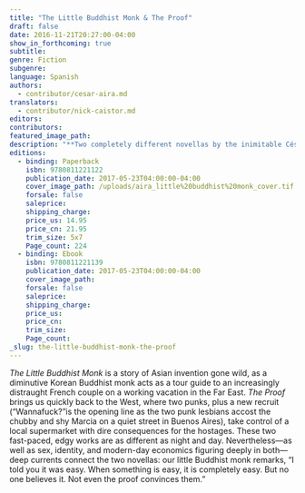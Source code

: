 ```yaml
---
title: "The Little Buddhist Monk & The Proof"
draft: false
date: 2016-11-21T20:27:00-04:00
show_in_forthcoming: true
subtitle:
genre: Fiction
subgenre:
language: Spanish
authors:
  - contributor/cesar-aira.md
translators:
  - contributor/nick-caistor.md
editors:
contributors:
featured_image_path:
description: "**Two completely different novellas by the inimitable César Aira** "
editions:
  - binding: Paperback
    isbn: 9780811221122
    publication_date: 2017-05-23T04:00:00-04:00
    cover_image_path: /uploads/aira_little%20buddhist%20monk_cover.tif
    forsale: false
    saleprice:
    shipping_charge:
    price_us: 14.95
    price_cn: 21.95
    trim_size: 5x7
    Page_count: 224
  - binding: Ebook
    isbn: 9780811221139
    publication_date: 2017-05-23T04:00:00-04:00
    cover_image_path:
    forsale: false
    saleprice:
    shipping_charge:
    price_us:
    price_cn:
    trim_size:
    Page_count:
_slug: the-little-buddhist-monk-the-proof
---
```


_The Little Buddhist Monk_ is a story of Asian invention gone wild, as a diminutive Korean Buddhist monk acts as a tour guide to an increasingly distraught French couple on a working vacation in the Far East. _The Proof_ brings us quickly back to the West, where two punks, plus a new recruit (“Wannafuck?”is the opening line as the two punk lesbians accost the chubby and shy Marcia on a quiet street in Buenos Aires), take control of a local supermarket with dire consequences for the hostages. These two fast-paced, edgy works are as different as night and day. Nevertheless—as well as sex, identity, and modern-day economics figuring deeply in both—deep currents connect the two novellas: our little Buddhist monk remarks, “I told you it was easy. When something is easy, it is completely easy. But no one believes it. Not even the proof convinces them.”

